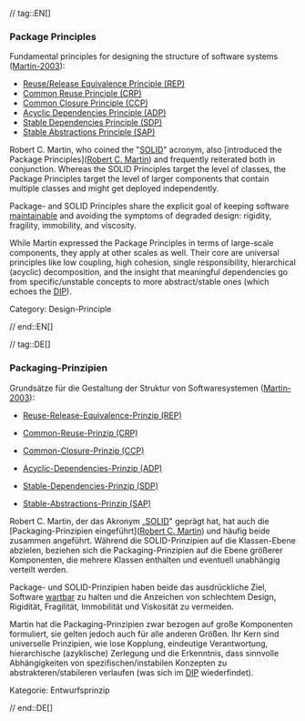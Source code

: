// tag::EN[]
### Package Principles

Fundamental principles for designing the structure of software systems ([Martin-2003](#ref-martin-2003)):

* [Reuse/Release Equivalence Principle (REP)](#term-reuse-release-equivalence-principle)
* [Common Reuse Principle (CRP)](#term-common-reuse-principle)
* [Common Closure Principle (CCP)](#term-common-closure-principle)
* [Acyclic Dependencies Principle (ADP)](#term-acyclic-dependencies-principle)
* [Stable Dependencies Principle (SDP)](#term-stable-dependencies-principle)
* [Stable Abstractions Principle (SAP)](#term-stable-abstractions-principle)

Robert C. Martin, who coined the "[SOLID](#term-solid-principles)" acronym, also [introduced the Package Principles]([Robert C. Martin](http://butunclebob.com/ArticleS.UncleBob.PrinciplesOfOod)) and frequently reiterated both in conjunction. Whereas the SOLID Principles target the level of classes, the Package Principles target the level of larger components that contain multiple classes and might get deployed independently.

Package- and SOLID Principles share the explicit goal of keeping software [maintainable](#term-maintainability-quality-attribute) and avoiding the symptoms of degraded design: rigidity, fragility, immobility, and viscosity.

While Martin expressed the Package Principles in terms of large-scale components, they apply at other scales as well. Their core are universal principles like low coupling, high cohesion, single responsibility, hierarchical (acyclic) decomposition, and the insight that meaningful dependencies go from specific/unstable concepts to more abstract/stable ones (which echoes the [DIP](#term-dependency-inversion)).

Category: Design-Principle


// end::EN[]

// tag::DE[]
### Packaging-Prinzipien

Grundsätze für die Gestaltung der Struktur von Softwaresystemen
([Martin-2003](#ref-martin-2003)):

-   [Reuse-Release-Equivalence-Prinzip (REP)](#term-reuse-release-equivalence-principle)

-   [Common-Reuse-Prinzip (CRP)](#term-common-reuse-principle)

-   [Common-Closure-Prinzip (CCP)](#term-common-closure-principle)

-   [Acyclic-Dependencies-Prinzip (ADP)](#term-acyclic-dependencies-principle)

-   [Stable-Dependencies-Prinzip (SDP)](#term-stable-dependencies-principle)

-   [Stable-Abstractions-Prinzip (SAP)](#term-stable-abstractions-principle)

Robert C. Martin, der das Akronym „[SOLID](#term-solid-principles)" geprägt
hat, hat auch die [Packaging-Prinzipien eingeführt]([Robert C. Martin](http://butunclebob.com/ArticleS.UncleBob.PrinciplesOfOod))
und häufig beide zusammen angeführt. Während die SOLID-Prinzipien auf
die Klassen-Ebene abzielen, beziehen sich die Packaging-Prinzipien auf
die Ebene größerer Komponenten, die mehrere Klassen enthalten und
eventuell unabhängig verteilt werden.

Package- und SOLID-Prinzipien haben beide das ausdrückliche Ziel,
Software [wartbar](#term-maintainability-quality-attribute) zu halten und die Anzeichen von
schlechtem Design, Rigidität, Fragilität, Immobilität und Viskosität
zu vermeiden.

Martin hat die Packaging-Prinzipien zwar bezogen auf große Komponenten
formuliert, sie gelten jedoch auch für alle anderen Größen. Ihr Kern
sind universelle Prinzipien, wie lose Kopplung, eindeutige
Verantwortung, hierarchische (azyklische) Zerlegung und die
Erkenntnis, dass sinnvolle Abhängigkeiten von spezifischen/instabilen
Konzepten zu abstrakteren/stabileren verlaufen (was sich im
[DIP](#term-dependency-inversion) wiederfindet).

Kategorie: Entwurfsprinzip



// end::DE[]

